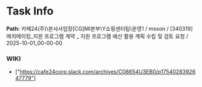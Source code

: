 # Task Info

**Path:** 카페24(주)\본사사업장\[CG]MI본부\Y쇼핑센터팀\운영1 / msson / [340319] 매치메이킹_지원 프로그램 계약 _ 지원 프로그램 예산 활용 계획 수립 및 검토 요청 / 2025-10-01_00-00-00

### WIKI
- ["https://cafe24corp.slack.com/archives/C08654U3EB0/p1754028392647779"]

